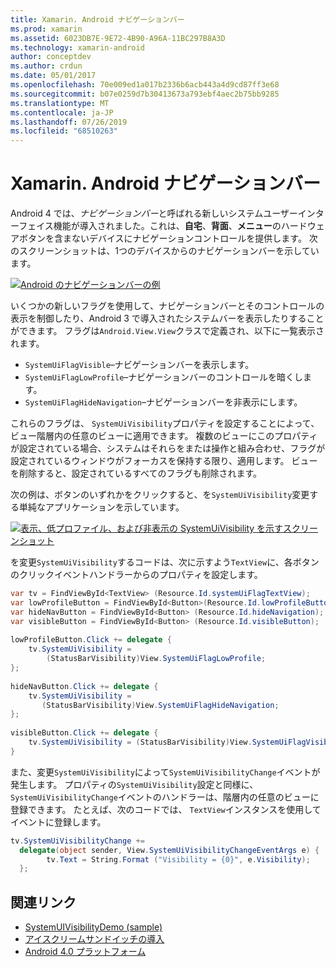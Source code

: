 ```yaml
---
title: Xamarin. Android ナビゲーションバー
ms.prod: xamarin
ms.assetid: 6023DB7E-9E72-4B90-A96A-11BC297B8A3D
ms.technology: xamarin-android
author: conceptdev
ms.author: crdun
ms.date: 05/01/2017
ms.openlocfilehash: 70e009ed1a017b2336b6acb443a4d9cd87ff3e68
ms.sourcegitcommit: b07e0259d7b30413673a793ebf4aec2b75bb9285
ms.translationtype: MT
ms.contentlocale: ja-JP
ms.lasthandoff: 07/26/2019
ms.locfileid: "68510263"
---
```

# <a name="xamarinandroid-navigation-bar"></a>Xamarin. Android ナビゲーションバー

Android 4 では、*ナビゲーションバー*と呼ばれる新しいシステムユーザーインターフェイス機能が導入されました。これは、**自宅**、**背面**、**メニュー**のハードウェアボタンを含まないデバイスにナビゲーションコントロールを提供します。
次のスクリーンショットは、1つのデバイスからのナビゲーションバーを示しています。

 [![Android のナビゲーションバーの例](navigation-bar-images/19-navbar.png)](navigation-bar-images/19-navbar.png#lightbox)

いくつかの新しいフラグを使用して、ナビゲーションバーとそのコントロールの表示を制御したり、Android 3 で導入されたシステムバーを表示したりすることができます。 フラグは`Android.View.View`クラスで定義され、以下に一覧表示されます。

-   `SystemUiFlagVisible`&ndash;ナビゲーションバーを表示します。 
-   `SystemUiFlagLowProfile`&ndash;ナビゲーションバーのコントロールを暗くします。 
-   `SystemUiFlagHideNavigation`&ndash;ナビゲーションバーを非表示にします。 


これらのフラグは、 `SystemUiVisibility`プロパティを設定することによって、ビュー階層内の任意のビューに適用できます。 複数のビューにこのプロパティが設定されている場合、システムはそれらをまたは操作と組み合わせ、フラグが設定されているウィンドウがフォーカスを保持する限り、適用します。 ビューを削除すると、設定されているすべてのフラグも削除されます。

次の例は、ボタンのいずれかをクリックすると、を`SystemUiVisibility`変更する単純なアプリケーションを示しています。

 [![表示、低プロファイル、および非表示の SystemUiVisibility を示すスクリーンショット](navigation-bar-images/18-systemuivisibility.png)](navigation-bar-images/18-systemuivisibility.png#lightbox)

を変更`SystemUiVisibility`するコードは、次に示すよう`TextView`に、各ボタンのクリックイベントハンドラーからのプロパティを設定します。

```csharp
var tv = FindViewById<TextView> (Resource.Id.systemUiFlagTextView);
var lowProfileButton = FindViewById<Button>(Resource.Id.lowProfileButton);
var hideNavButton = FindViewById<Button> (Resource.Id.hideNavigation);
var visibleButton = FindViewById<Button> (Resource.Id.visibleButton);
           
lowProfileButton.Click += delegate {
    tv.SystemUiVisibility =
        (StatusBarVisibility)View.SystemUiFlagLowProfile;
};
           
hideNavButton.Click += delegate {
    tv.SystemUiVisibility =
       (StatusBarVisibility)View.SystemUiFlagHideNavigation;        
};
           
visibleButton.Click += delegate {
    tv.SystemUiVisibility = (StatusBarVisibility)View.SystemUiFlagVisible;
}
```

また、変更`SystemUiVisibility`によって`SystemUiVisibilityChange`イベントが発生します。 プロパティの`SystemUiVisibility`設定と同様に、 `SystemUiVisibilityChange`イベントのハンドラーは、階層内の任意のビューに登録できます。 たとえば、次のコードでは、 `TextView`インスタンスを使用してイベントに登録します。

```csharp
tv.SystemUiVisibilityChange +=
  delegate(object sender, View.SystemUiVisibilityChangeEventArgs e) {
        tv.Text = String.Format ("Visibility = {0}", e.Visibility);
  };
```



## <a name="related-links"></a>関連リンク

- [SystemUIVisibilityDemo (sample)](https://developer.xamarin.com/samples/monodroid/SystemUIVisibilityDemo/)
- [アイスクリームサンドイッチの導入](http://www.android.com/about/ice-cream-sandwich/)
- [Android 4.0 プラットフォーム](https://developer.android.com/sdk/android-4.0.html)

